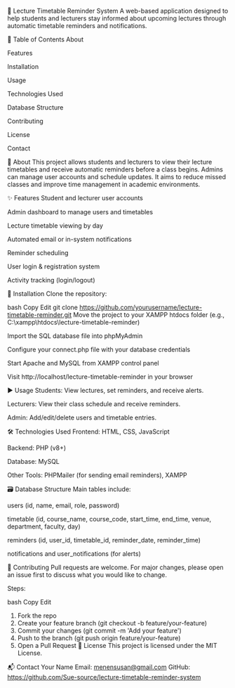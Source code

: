
📘 Lecture Timetable Reminder System
A web-based application designed to help students and lecturers stay informed about upcoming lectures through automatic timetable reminders and notifications.

📝 Table of Contents
About

Features

Installation

Usage

Technologies Used

Database Structure

Contributing

License

Contact

📖 About
This project allows students and lecturers to view their lecture timetables and receive automatic reminders before a class begins. Admins can manage user accounts and schedule updates. It aims to reduce missed classes and improve time management in academic environments.

✨ Features
Student and lecturer user accounts

Admin dashboard to manage users and timetables

Lecture timetable viewing by day

Automated email or in-system notifications

Reminder scheduling

User login & registration system

Activity tracking (login/logout)

🔧 Installation
Clone the repository:

bash
Copy
Edit
git clone https://github.com/yourusername/lecture-timetable-reminder.git
Move the project to your XAMPP htdocs folder (e.g., C:\xampp\htdocs\lecture-timetable-reminder)

Import the SQL database file into phpMyAdmin

Configure your connect.php file with your database credentials

Start Apache and MySQL from XAMPP control panel

Visit http://localhost/lecture-timetable-reminder in your browser

▶️ Usage
Students: View lectures, set reminders, and receive alerts.

Lecturers: View their class schedule and receive reminders.

Admin: Add/edit/delete users and timetable entries.

🛠 Technologies Used
Frontend: HTML, CSS, JavaScript

Backend: PHP (v8+)

Database: MySQL

Other Tools: PHPMailer (for sending email reminders), XAMPP

🗃 Database Structure
Main tables include:

users (id, name, email, role, password)

timetable (id, course_name, course_code, start_time, end_time, venue, department, faculty, day)

reminders (id, user_id, timetable_id, reminder_date, reminder_time)

notifications and user_notifications (for alerts)

🤝 Contributing
Pull requests are welcome. For major changes, please open an issue first to discuss what you would like to change.

Steps:

bash
Copy
Edit
1. Fork the repo
2. Create your feature branch (git checkout -b feature/your-feature)
3. Commit your changes (git commit -m 'Add your feature')
4. Push to the branch (git push origin feature/your-feature)
5. Open a Pull Request
📄 License
This project is licensed under the MIT License.

📬 Contact
Your Name
Email: menensusan@gmail.com
GitHub: https://github.com/Sue-source/lecture-timetable-reminder-system
